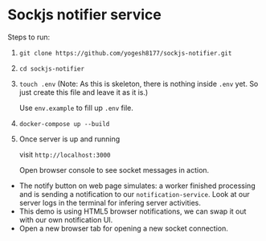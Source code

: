 # Sockjs notifier service

Steps to run:

1. `git clone https://github.com/yogesh8177/sockjs-notifier.git`

2. `cd sockjs-notifier`

3. `touch .env` (Note: As this is skeleton, there is nothing inside `.env` yet. So just create this file and leave it as it is.)

    Use `env.example` to fill up `.env` file.

4. `docker-compose up --build`

5. Once server is up and running

    visit `http://localhost:3000`

    Open browser console to see socket messages in action.


- The notify button on web page simulates: a worker finished processing and is sending a notification to our `notification-service`. Look at our server logs in the terminal for infering server activities.
- This demo is using HTML5 browser notifications, we can swap it out with our own notification UI.</li>
- Open a new browser tab for opening a new socket connection.</li>
